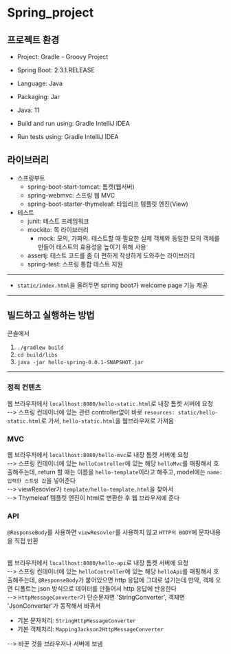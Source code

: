 # Spring_project

## 프로젝트 환경
* Project: Gradle - Groovy Project
* Spring Boot: 2.3.1.RELEASE
* Language: Java
* Packaging: Jar
* Java: 11


* Build and run using: Gradle IntelliJ IDEA
* Run tests using: Gradle IntelliJ IDEA

## 라이브러리
* 스프링부트
  * spring-boot-start-tomcat: 톰캣(웹서버)
  * spring-webmvc: 스프링 웹 MVC
  * spring-boot-starter-thymeleaf: 타임리프 템플릿 엔진(View)
* 테스트
  * junit: 테스트 프레임워크
  * mockito: 목 라이브러리
    * mock: 모의, 가짜의. 테스트할 때 필요한 실제 객체와 동일한 모의 객체를 만들어 테스트의 효용성을 높이기 위해 사용
  * assertj: 테스트 코드를 좀 더 편하게 작성하게 도와주는 라이브러리
  * spring-test: 스프링 통합 테스트 지원

<hr>

* ```static/index.html```을 올려두면 spring boot가 welcome page 기능 제공

<hr>

## 빌드하고 실행하는 방법

콘솔에서
1. ```./gradlew build```
2. ```cd build/libs```
3. ```java -jar hello-spring-0.0.1-SNAPSHOT.jar```

<hr>

### 정적 컨텐츠
웹 브라우저에서 ``locallhost:8080/hello-static.html``로 내장 톰켓 서버에 요청   
--> 스프링 컨테이너에 있는 관련 controller없이 바로 ``resources: static/hello-static.html``로 가서,
``hello-static.html``을 웹브라우저로 가져옴

### MVC
웹 브라우저에서 ``locallhost:8080/hello-mvc``로 내장 톰켓 서버에 요청   
--> 스프링 컨테이너에 있는 ``helloController``에 있는 해당 ``helloMvc``를 매핑해서 호출해주는데,
return 할 때는 이름을 ``hello-template``이라고 해주고,
model에는 ``name:입력한 스트링 값``을 넣어준다     
--> viewResovler가 ``template/hello-template.html``을 찾아서     
--> Thymeleaf 템플릿 엔진이 html로 변환한 후 웹 브라우저에 준다

### API
``@ResponseBody``를 사용하면 ``viewResovler``를 사용하지 않고 ``HTTP의 BODY``에 문자내용을 직접 반환
<br><br> 

웹 브라우저에서 ``locallhost:8080/hello-api``로 내장 톰켓 서버에 요청   
--> 스프링 컨테이너에 있는 ``helloController``에 있는 해당 ``helloApi``를 매핑해서 호출해주는데,
``@ResponseBody``가 붙어있으면 http 응답에 그대로 넘기는데 만약, 객체 오면 디폴트는 json 방식으로 데이터를 만들어서 http 응답에 반응한다     
--> ``HttpMessageConverter``가 단순문자면 'StringConverter', 객체면 'JsonConverter'가 동작해서 바꿔서 
  * 기본 문자처리: ``StringHttpMessageConverter``
  * 기본 객체처리: ``MappingJackson2HttpMessageConverter``

--> 바꾼 것을 브라우저나 서버에 보냄

